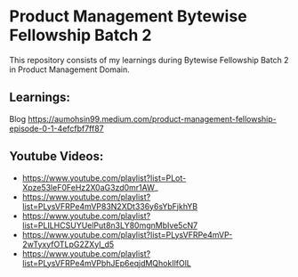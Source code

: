 # Product Management Bytewise Fellowship Batch 2
This repository consists of my learnings during Bytewise Fellowship Batch 2 in Product Management Domain.

## Learnings:

Blog https://aumohsin99.medium.com/product-management-fellowship-episode-0-1-4efcfbf7ff87

## Youtube Videos:

- https://www.youtube.com/playlist?list=PLot-Xpze53leF0FeHz2X0aG3zd0mr1AW_
- https://www.youtube.com/playlist?list=PLysVFRPe4mVP83N2XDt336y6sYbFjkhYB
- https://www.youtube.com/playlist?list=PLILHCSUYUelPut8n3LY80mgnMbIve5cN7
- https://www.youtube.com/playlist?list=PLysVFRPe4mVP-2wTyxyfOTLpG2ZXyI_d5
- https://www.youtube.com/playlist?list=PLysVFRPe4mVPbhJEp6eqjdMQhokIlfOlL
